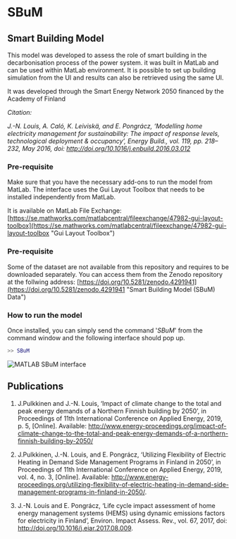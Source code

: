 # SBuM
## Smart Building Model

This model was developed to assess the role of smart building in the decarbonisation process of the power system. it was built in MatLab and can be used within MatLab environment. It is possible to set up building simulation from the UI and results can also be retrieved using the same UI. 

It was developed through the Smart Energy Network 2050 financed by the Academy of Finland

_Citation:_

_J.-N. Louis, A. Caló, K. Leiviskä, and E. Pongrácz, ‘Modelling home electricity management for sustainability: The impact of response levels, technological deployment & occupancy’, Energy Build., vol. 119, pp. 218–232, May 2016, doi: http://doi.org/10.1016/j.enbuild.2016.03.012_

### Pre-requisite

Make sure that you have the necessary add-ons to run the model from MatLab. The interface uses the Gui Layout Toolbox that needs to be installed independently from MatLab.

It is available on MatLab File Exchange: [https://se.mathworks.com/matlabcentral/fileexchange/47982-gui-layout-toolbox](https://se.mathworks.com/matlabcentral/fileexchange/47982-gui-layout-toolbox "Gui Layout Toolbox")

### Pre-requisite
Some of the dataset are not available from this repository and requires to be downloaded separately. You can access them from the Zenodo repository at the follwing address: [https://doi.org/10.5281/zenodo.4291941](https://doi.org/10.5281/zenodo.4291941 "Smart Building Model (SBuM) Data")

### How to run the model

Once installed, you can simply send the command '_SBuM_' from the command window and the following interface should pop up.

```matlab
>> SBuM
```


![MATLAB SBuM interface](Input/GUI/Images/Matlab_Interface.png)


## Publications

1. J.Pulkkinen and J.-N. Louis, ‘Impact of climate change to the total and peak energy demands of a Northern Finnish building by 2050’, in Proceedings of 11th International Conference on Applied Energy, 2019, p. 5, [Online]. Available: http://www.energy-proceedings.org/impact-of-climate-change-to-the-total-and-peak-energy-demands-of-a-northern-finnish-building-by-2050/

2. J.Pulkkinen, J.-N. Louis, and E. Pongrácz, ‘Utilizing Flexibility of Electric Heating in Demand Side Management Programs in Finland in 2050’, in Proceedings of 11th International Conference on Applied Energy, 2019, vol. 4, no. 3, [Online]. Available: http://www.energy-proceedings.org/utilizing-flexibility-of-electric-heating-in-demand-side-management-programs-in-finland-in-2050/.

3. J.-N. Louis and E. Pongrácz, ‘Life cycle impact assessment of home energy management systems (HEMS) using dynamic emissions factors for electricity in Finland’, Environ. Impact Assess. Rev., vol. 67, 2017, doi: http://doi.org/10.1016/j.eiar.2017.08.009.
